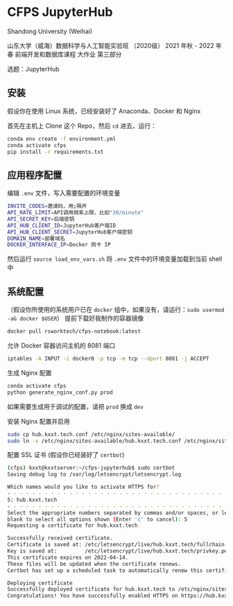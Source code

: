 # CFPS JupyterHub

Shandong University (Weihai)

山东大学（威海）数据科学与人工智能实验班 （2020级） 2021 年秋 - 2022 年春 前端开发和数据库课程 大作业 第三部分

选题：JupyterHub

## 安装

假设你在使用 Linux 系统，已经安装好了 Anaconda、Docker 和 Nginx

首先在主机上 Clone 这个 Repo，然后 `cd` 进去，运行：

```bash
conda env create -f environment.yml
conda activate cfps
pip install -r requirements.txt
```

## 应用程序配置

编辑 `.env` 文件，写入需要配置的环境变量

```bash
INVITE_CODES=邀请码，用;隔开
API_RATE_LIMIT=API调用频率上限，比如"30/minute"
API_SECRET_KEY=后端密钥
API_HUB_CLIENT_ID=JupyterHub客户端ID
API_HUB_CLIENT_SECRET=JupyterHub客户端密钥
DOMAIN_NAME=部署域名
DOCKER_INTERFACE_IP=Docker 网卡 IP
```

然后运行 `source load_env_vars.sh` 将 `.env` 文件中的环境变量加载到当前 shell 中

## 系统配置

（假设你所使用的系统用户已在 `docker` 组中，如果没有，请运行：`sudo usermod -aG docker $USER`） 提前下载好我制作的容器镜像

```bash
docker pull rsworktech/cfps-notebook:latest
```

允许 Docker 容器访问主机的 8081 端口

```bash
iptables -A INPUT -i docker0 -p tcp -m tcp --dport 8081 -j ACCEPT
```

生成 Nginx 配置

```bash
conda activate cfps
python generate_nginx_conf.py prod
```

如果需要生成用于调试的配置，请把 `prod` 换成 `dev`

安装 Nginx 配置并启用

```bash
sudo cp hub.kxxt.tech.conf /etc/nginx/sites-available/
sudo ln -s /etc/nginx/sites-available/hub.kxxt.tech.conf /etc/nginx/sites-enabled/hub.kxxt.tech.conf
```

配置 SSL 证书 (假设你已经装好了 `certbot`)

```bash
(cfps) kxxt@kxxtserver:~/cfps-jupyterhub$ sudo certbot
Saving debug log to /var/log/letsencrypt/letsencrypt.log

Which names would you like to activate HTTPS for?
- - - - - - - - - - - - - - - - - - - - - - - - - - - - - - - - - - - - - - - -
5: hub.kxxt.tech
- - - - - - - - - - - - - - - - - - - - - - - - - - - - - - - - - - - - - - - -
Select the appropriate numbers separated by commas and/or spaces, or leave input
blank to select all options shown (Enter 'c' to cancel): 5
Requesting a certificate for hub.kxxt.tech

Successfully received certificate.
Certificate is saved at: /etc/letsencrypt/live/hub.kxxt.tech/fullchain.pem
Key is saved at:         /etc/letsencrypt/live/hub.kxxt.tech/privkey.pem
This certificate expires on 2022-04-14.
These files will be updated when the certificate renews.
Certbot has set up a scheduled task to automatically renew this certificate in the background.

Deploying certificate
Successfully deployed certificate for hub.kxxt.tech to /etc/nginx/sites-enabled/hub.kxxt.tech.conf
Congratulations! You have successfully enabled HTTPS on https://hub.kxxt.tech
```

